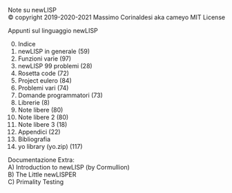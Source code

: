 Note su newLISP  
© copyright 2019-2020-2021 Massimo Corinaldesi aka cameyo
MIT License  
    
Appunti sul linguaggio newLISP  
  
00) Indice  
01) newLISP in generale (59)  
02) Funzioni varie (97)  
03) newLISP 99 problemi (28)  
04) Rosetta code (72)  
05) Project eulero (84)  
06) Problemi vari (74)  
07) Domande programmatori (73)  
08) Librerie (8)  
09) Note libere (80)  
10) Note libere 2 (80)  
11) Note libere 3 (18)  
12) Appendici (22)  
13) Bibliografia  
99) yo library (yo.zip) (117)  
  
Documentazione Extra:  
A) Introduction to newLISP (by Cormullion)  
B) The Little newLISPER  
C) Primality Testing  

